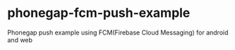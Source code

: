 # phonegap-fcm-push-example
Phonegap push example using FCM(Firebase Cloud Messaging) for android and web
